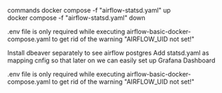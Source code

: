 commands
docker compose -f "airflow-statsd.yaml" up <br>
docker compose -f "airflow-statsd.yaml" down

.env file is only required while executing airflow-basic-docker-compose.yaml to get rid of the warning "AIRFLOW_UID not set!"

Install dbeaver separately to see airflow postgres
Add  statsd.yaml as mapping cnfig so that later on we can easily set up Grafana Dashboard

.env file is only required while executing airflow-basic-docker-compose.yaml to get rid of the warning "AIRFLOW_UID not set!"
